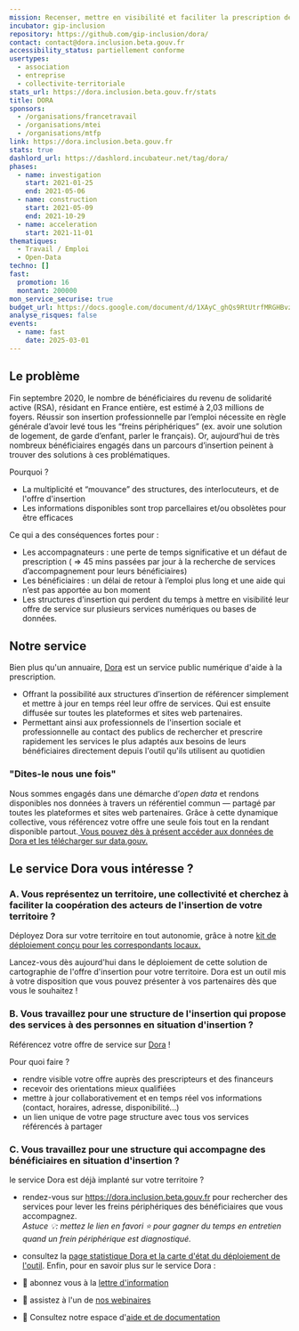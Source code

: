 ```yaml
---
mission: Recenser, mettre en visibilité et faciliter la prescription de services d'insertion, adaptés aux besoins des bénéficiaires
incubator: gip-inclusion
repository: https://github.com/gip-inclusion/dora/
contact: contact@dora.inclusion.beta.gouv.fr
accessibility_status: partiellement conforme
usertypes:
  - association
  - entreprise
  - collectivite-territoriale
stats_url: https://dora.inclusion.beta.gouv.fr/stats
title: DORA
sponsors:
  - /organisations/francetravail
  - /organisations/mtei
  - /organisations/mtfp
link: https://dora.inclusion.beta.gouv.fr
stats: true
dashlord_url: https://dashlord.incubateur.net/tag/dora/
phases:
  - name: investigation
    start: 2021-01-25
    end: 2021-05-06
  - name: construction
    start: 2021-05-09
    end: 2021-10-29
  - name: acceleration
    start: 2021-11-01
thematiques:
  - Travail / Emploi
  - Open-Data
techno: []
fast:
  promotion: 16
  montant: 200000
mon_service_securise: true
budget_url: https://docs.google.com/document/d/1XAyC_ghQs9RtUtrfMRGHBvzqhjCWfqDbshT8b__XU9Q/edit?tab=t.0
analyse_risques: false
events:
  - name: fast
    date: 2025-03-01
---
```

## Le problème

Fin septembre 2020, le nombre de bénéficiaires du revenu de solidarité active (RSA), résidant en France entière, est estimé à 2,03 millions de foyers. Réussir son insertion professionnelle par l’emploi nécessite en règle générale d’avoir levé tous les “freins périphériques” (ex. avoir une solution de logement, de garde d’enfant, parler le français). Or, aujourd’hui de très nombreux bénéficiaires engagés dans un parcours d’insertion peinent à trouver des solutions à ces problématiques.

Pourquoi ?

- La multiplicité et “mouvance” des structures, des interlocuteurs, et de l'offre d'insertion
- Les informations disponibles sont trop parcellaires et/ou obsolètes pour être efficaces

Ce qui a des conséquences fortes pour :

- Les accompagnateurs : une perte de temps significative et un défaut de prescription ( => 45 mins passées par jour à la recherche de services d’accompagnement pour leurs bénéficiaires)
- Les bénéficiaires : un délai de retour à l’emploi plus long et une aide qui n’est pas apportée au bon moment
- Les structures d'insertion qui perdent du temps à mettre en visibilité leur offre de service sur plusieurs services numériques ou bases de données.

## Notre service

Bien plus qu'un annuaire, [Dora](https://dora.inclusion.beta.gouv.fr) est un service public numérique d'aide à la prescription.

- Offrant la possibilité aux structures d’insertion de référencer simplement et mettre à jour en temps réel leur offre de services. Qui est ensuite diffusée sur toutes les plateformes et sites web partenaires.
- Permettant ainsi aux professionnels de l'insertion sociale et professionnelle au contact des publics de rechercher et prescrire rapidement les services le plus adaptés aux besoins de leurs bénéficiaires directement depuis l'outil qu'ils utilisent au quotidien

### "Dites-le nous une fois"

Nous sommes engagés dans une démarche d’_open data_ et rendons disponibles nos données à travers un référentiel commun — partagé par toutes les plateformes et sites web partenaires. Grâce à cette dynamique collective, vous référencez votre offre une seule fois tout en la rendant disponible partout.[ Vous pouvez dès à présent accéder aux données de Dora et les télécharger sur data.gouv.](https://www.data.gouv.fr/fr/datasets/referentiel-de-loffre-dinsertion-liste-des-structures-et-services-dinsertion/)

## Le service Dora vous intéresse ?

### A. Vous représentez un territoire, une collectivité et cherchez à faciliter la coopération des acteurs de l'insertion de votre territoire ?

Déployez Dora sur votre territoire en tout autonomie, grâce à notre [kit de déploiement conçu pour les correspondants locaux. ](https://docs.google.com/presentation/d/e/2PACX-1vRO9E2xQXWJOgsABNHLmEWdeUb3FK6AIKcrW_bqUMNn-pmSwdZwCkZb-jFcedsde8rxwzilHdWBG4jp/pub?start=false&loop=false&delayms=3000)

Lancez-vous dès aujourd'hui dans le déploiement de cette solution de cartographie de l'offre d'insertion pour votre territoire. Dora est un outil mis à votre disposition que vous pouvez présenter à vos partenaires dès que vous le souhaitez !

### B. Vous travaillez pour une structure de l'insertion qui propose des services à des personnes en situation d'insertion ?

Référencez votre offre de service sur [Dora](https://dora.inclusion.beta.gouv.fr) !

Pour quoi faire ?

- rendre visible votre offre auprès des prescripteurs et des financeurs
- recevoir des orientations mieux qualifiées
- mettre à jour collaborativement et en temps réel vos informations (contact, horaires, adresse, disponibilité...)
- un lien unique de votre page structure avec tous vos services référencés à partager

### C. Vous travaillez pour une structure qui accompagne des bénéficiaires en situation d'insertion ?

le service Dora est déjà implanté sur votre territoire ?

- rendez-vous sur <https://dora.inclusion.beta.gouv.fr> pour rechercher des services pour lever les freins périphériques des bénéficiaires que vous accompagnez.\
   _Astuce 💡: mettez le lien en favori ⭐ pour gagner du temps en entretien quand un frein périphérique est diagnostiqué._
- consultez la [page statistique Dora et la carte d'état du déploiement de l'outil](https://dora.inclusion.beta.gouv.fr/stats).
Enfin, pour en savoir plus sur le service Dora :

- 📰 abonnez vous à la [lettre d'information](https://d4c653e7.sibforms.com/serve/MUIEAEkY4naptXBIq5NdRg5UPxP1wmwbGCinne5c1gynY-wfrZ0Dz0QP_NqkXtfyYqhdaq3AO8VFZJ9giRi9ZT0eah7Ut2U0LeKSTVIHQb_5nhvTLUMWXo9ZMeIYCHVlzmjkXGQ66S5ewcYpSADUgV--2RVZ_mrnsRJQoCNwZ8y-sWzfQsEzfKuTA7SLbZ_dWeqaigudym3EaiHT)
- 🎤 assistez à l'un de [nos webinaires](https://app.livestorm.co/dora-1)
- 🔎 Consultez notre espace d'[aide et de documentation](https://aide.dora.inclusion.beta.gouv.fr/fr/)
